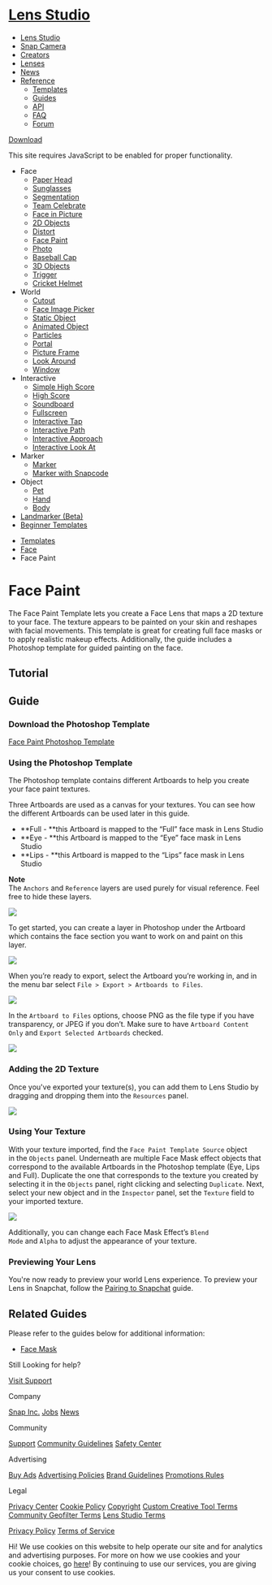 # [Lens Studio](/)

  - [Lens Studio](/)
  - [Snap Camera](/snap-camera)
  - [Creators](/creators)
  - [Lenses](/lenses)
  - [News](/news)
  - [Reference](#)
      - [Templates](/templates)
      - [Guides](/guides)
      - [API](/api)
      - [FAQ](/support)
      - [Forum](https://support.lensstudio.com/hc/en-us/community/topics)

[Download](/download)

[](#) [](#)

This site requires JavaScript to be enabled for proper functionality.

  - Face
      - [Paper Head](/templates/face/paper-head)
      - [Sunglasses](/templates/face/sunglasses)
      - [Segmentation](/templates/face/segmentation)
      - [Team Celebrate](/templates/face/team-celebrate)
      - [Face in Picture](/templates/face/face-in-picture)
      - [2D Objects](/templates/face/2d-objects)
      - [Distort](/templates/face/distort)
      - [Face Paint](/templates/face/face-paint)
      - [Photo](/templates/face/photo)
      - [Baseball Cap](/templates/face/baseball-cap)
      - [3D Objects](/templates/face/3d-objects)
      - [Trigger](/templates/face/trigger)
      - [Cricket Helmet](/templates/face/cricket-helmet)
  - World
      - [Cutout](/templates/world/cutout)
      - [Face Image Picker](/templates/world/face-image-picker)
      - [Static Object](/templates/world/static-object)
      - [Animated Object](/templates/world/animated-object)
      - [Particles](/templates/world/particles)
      - [Portal](/templates/world/portal)
      - [Picture Frame](/templates/world/picture-frame)
      - [Look Around](/templates/world/look-around)
      - [Window](/templates/world/window)
  - Interactive
      - [Simple High Score](/templates/interactive/simple-high-score)
      - [High Score](/templates/interactive/high-score)
      - [Soundboard](/templates/interactive/soundboard)
      - [Fullscreen](/templates/interactive/fullscreen)
      - [Interactive Tap](/templates/interactive/interactive-tap)
      - [Interactive Path](/templates/interactive/interactive-path)
      - [Interactive
        Approach](/templates/interactive/interactive-approach)
      - [Interactive Look
        At](/templates/interactive/interactive-look-at)
  - Marker
      - [Marker](/templates/marker/marker)
      - [Marker with Snapcode](/templates/marker/marker-with-snapcode)
  - Object
      - [Pet](/templates/object/pet)
      - [Hand](/templates/object/hand)
      - [Body](/templates/object/body)
  - [Landmarker (Beta)](/templates/landmarker)
  - [Beginner Templates](/templates/beginner-templates)

<!-- end list -->

  - [Templates](/templates)
  - [Face](/templates/face)
  - Face Paint

# Face Paint

The Face Paint Template lets you create a Face Lens that maps a 2D
texture to your face. The texture appears to be painted on your skin and
reshapes with facial movements. This template is great for creating full
face masks or to apply realistic makeup effects. Additionally,
the guide includes a Photoshop template for guided painting on the
face.   

## Tutorial

## Guide

### Download the Photoshop Template

[Face Paint Photoshop
Template](https://storage.googleapis.com/snapchat-lens-assets/f1a09194-f02d-43ed-92b8-62e843179ff0/lensStudio/Guides/x7yZgWpMpDYXNbm_Face/files/face_paint_photoshop_template.zip)  

### Using the Photoshop Template

The Photoshop template contains different Artboards to help you create
your face paint textures.

Three Artboards are used as a canvas for your textures. You can see how
the different Artboards can be used later in this guide.

  - **Full - **this Artboard is mapped to the “Full” face mask in Lens
    Studio
  - **Eye - **this Artboard is mapped to the “Eye” face mask in Lens
    Studio
  - **Lips - **this Artboard is mapped to the “Lips” face mask in Lens
    Studio

**Note**  
The `Anchors` and `Reference` layers are used purely for visual
reference. Feel free to hide these layers. 

![](https://storage.googleapis.com/snapchat-lens-assets/f1a09194-f02d-43ed-92b8-62e843179ff0/lensStudio/Guides/x7yZgWpMpDYXNbm_Face/img/face-substitution-teplate-4.png)

To get started, you can create a layer in Photoshop under the Artboard
which contains the face section you want to work on and paint on this
layer.   

![](https://storage.googleapis.com/snapchat-lens-assets/f1a09194-f02d-43ed-92b8-62e843179ff0/lensStudio/Guides/x7yZgWpMpDYXNbm_Face/img/face-substitution-teplate-6.gif)

When you’re ready to export, select the Artboard you’re working in, and
in the menu bar select `File > Export > Artboards to Files`.

![](https://storage.googleapis.com/snapchat-lens-assets/f1a09194-f02d-43ed-92b8-62e843179ff0/lensStudio/Guides/x7yZgWpMpDYXNbm_Face/img/face-substitution-teplate-5.png)

In the `Artboard to Files` options, choose PNG as the file type if you
have transparency, or JPEG if you don’t. Make sure to have `Artboard
Content Only` and `Export Selected Artboards` checked.  

![](https://storage.googleapis.com/snapchat-lens-assets/f1a09194-f02d-43ed-92b8-62e843179ff0/lensStudio/Guides/x7yZgWpMpDYXNbm_Face/img/face-substitution-teplate-7-small.png)

### Adding the 2D Texture

Once you've exported your texture(s), you can add them to Lens Studio by
dragging and dropping them into the `Resources` panel.

![](https://storage.googleapis.com/snapchat-lens-assets/f1a09194-f02d-43ed-92b8-62e843179ff0/lensStudio/Guides/x7yZgWpMpDYXNbm_Face/img/face-substitution-teplate-3.gif)

### Using Your Texture

With your texture imported, find the `Face Paint Template Source` object
in the `Objects` panel. Underneath are multiple Face Mask effect
objects that correspond to the available Artboards in the Photoshop
template (Eye, Lips and Full). Duplicate the one that corresponds to the
texture you created by selecting it in the `Objects` panel, right
clicking and selecting `Duplicate`. Next, select your new object and in
the `Inspector` panel, set the `Texture` field to your imported
texture. 

![](https://storage.googleapis.com/snapchat-lens-assets/f1a09194-f02d-43ed-92b8-62e843179ff0/lensStudio/Templates/img_new/face_paint_template_update_texture.gif)

Additionally, you can change each Face Mask Effect’s `Blend
Mode` and `Alpha` to adjust the appearance of your texture.

### Previewing Your Lens

You're now ready to preview your world Lens experience. To preview your
Lens in Snapchat, follow the [Pairing to
Snapchat](https://lensstudio.snapchat.com/guides/general/pairing-to-snapchat)
guide.

## Related Guides

Please refer to the guides below for additional information:

  - [Face Mask](/guides/face/face-effects/face-mask)

Still Looking for help?

[Visit Support](/support)

Company

[Snap Inc.](https://www.snap.com/) [Jobs](https://www.snap.com/jobs/)
[News](https://www.snap.com/news/)

Community

[Support](https://support.snapchat.com/) [Community
Guidelines](https://support.snapchat.com/a/guidelines) [Safety
Center](https://www.snapchat.com/safety)

Advertising

[Buy Ads](https://www.snapchat.com/ads) [Advertising
Policies](https://www.snap.com/ad-policies/) [Brand
Guidelines](https://www.snap.com/brand-guidelines/) [Promotions
Rules](https://support.snapchat.com/a/promotions-rules)

Legal

[Privacy Center](https://www.snap.com/privacy/privacy-center/) [Cookie
Policy](https://www.snap.com/cookie-policy/)
[Copyright](https://support.snapchat.com/co/report-copyright) [Custom
Creative Tool
Terms](https://www.snap.com/en-US/terms/custom-creative-tools/)
[Community Geofilter Terms](https://www.snapchat.com/create/terms.html)
[Lens Studio Terms](https://www.snap.com/terms/lens-studio-terms/)

[Privacy Policy](https://www.snap.com/privacy/privacy-policy/) [Terms of
Service](https://www.snap.com/terms/)

Hi\! We use cookies on this website to help operate our site and for
analytics and advertising purposes. For more on how we use cookies and
your cookie choices, go [here](https://www.snap.com/cookie-policy/)\! By
continuing to use our services, you are giving us your consent to use
cookies.
